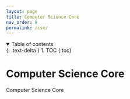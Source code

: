 ```yaml
---
layout: page
title: Computer Science Core
nav_order: 9
permalink: /cse/
---
```


<details open markdown="block">
  <summary>
    Table of contents
  </summary>
  {: .text-delta }
1. TOC
{:toc}
</details>

# Computer Science Core

Computer Science Core